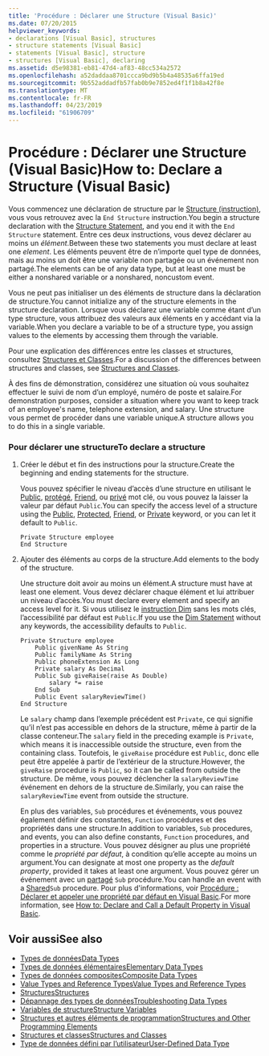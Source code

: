 ```yaml
---
title: 'Procédure : Déclarer une Structure (Visual Basic)'
ms.date: 07/20/2015
helpviewer_keywords:
- declarations [Visual Basic], structures
- structure statements [Visual Basic]
- statements [Visual Basic], structure
- structures [Visual Basic], declaring
ms.assetid: d5e98381-eb81-47d4-af83-48cc534a2572
ms.openlocfilehash: a52daddaa8701ccca9bd9b5b4a48535a6ffa19ed
ms.sourcegitcommit: 9b552addadfb57fab0b9e7852ed4f1f1b8a42f8e
ms.translationtype: MT
ms.contentlocale: fr-FR
ms.lasthandoff: 04/23/2019
ms.locfileid: "61906709"
---
```

# <a name="how-to-declare-a-structure-visual-basic"></a><span data-ttu-id="b713a-102">Procédure : Déclarer une Structure (Visual Basic)</span><span class="sxs-lookup"><span data-stu-id="b713a-102">How to: Declare a Structure (Visual Basic)</span></span>
<span data-ttu-id="b713a-103">Vous commencez une déclaration de structure par le [Structure (instruction)](../../../../visual-basic/language-reference/statements/structure-statement.md), vous vous retrouvez avec la `End Structure` instruction.</span><span class="sxs-lookup"><span data-stu-id="b713a-103">You begin a structure declaration with the [Structure Statement](../../../../visual-basic/language-reference/statements/structure-statement.md), and you end it with the `End Structure` statement.</span></span> <span data-ttu-id="b713a-104">Entre ces deux instructions, vous devez déclarer au moins un *élément*.</span><span class="sxs-lookup"><span data-stu-id="b713a-104">Between these two statements you must declare at least one *element*.</span></span> <span data-ttu-id="b713a-105">Les éléments peuvent être de n’importe quel type de données, mais au moins un doit être une variable non partagée ou un événement non partagé.</span><span class="sxs-lookup"><span data-stu-id="b713a-105">The elements can be of any data type, but at least one must be either a nonshared variable or a nonshared, noncustom event.</span></span>  
  
 <span data-ttu-id="b713a-106">Vous ne peut pas initialiser un des éléments de structure dans la déclaration de structure.</span><span class="sxs-lookup"><span data-stu-id="b713a-106">You cannot initialize any of the structure elements in the structure declaration.</span></span> <span data-ttu-id="b713a-107">Lorsque vous déclarez une variable comme étant d’un type structure, vous attribuez des valeurs aux éléments en y accédant via la variable.</span><span class="sxs-lookup"><span data-stu-id="b713a-107">When you declare a variable to be of a structure type, you assign values to the elements by accessing them through the variable.</span></span>  
  
 <span data-ttu-id="b713a-108">Pour une explication des différences entre les classes et structures, consultez [Structures et Classes](../../../../visual-basic/programming-guide/language-features/data-types/structures-and-classes.md).</span><span class="sxs-lookup"><span data-stu-id="b713a-108">For a discussion of the differences between structures and classes, see [Structures and Classes](../../../../visual-basic/programming-guide/language-features/data-types/structures-and-classes.md).</span></span>  
  
 <span data-ttu-id="b713a-109">À des fins de démonstration, considérez une situation où vous souhaitez effectuer le suivi de nom d’un employé, numéro de poste et salaire.</span><span class="sxs-lookup"><span data-stu-id="b713a-109">For demonstration purposes, consider a situation where you want to keep track of an employee's name, telephone extension, and salary.</span></span> <span data-ttu-id="b713a-110">Une structure vous permet de procéder dans une variable unique.</span><span class="sxs-lookup"><span data-stu-id="b713a-110">A structure allows you to do this in a single variable.</span></span>  
  
### <a name="to-declare-a-structure"></a><span data-ttu-id="b713a-111">Pour déclarer une structure</span><span class="sxs-lookup"><span data-stu-id="b713a-111">To declare a structure</span></span>  
  
1. <span data-ttu-id="b713a-112">Créer le début et fin des instructions pour la structure.</span><span class="sxs-lookup"><span data-stu-id="b713a-112">Create the beginning and ending statements for the structure.</span></span>  
  
     <span data-ttu-id="b713a-113">Vous pouvez spécifier le niveau d’accès d’une structure en utilisant le [Public](../../../../visual-basic/language-reference/modifiers/public.md), [protégé](../../../../visual-basic/language-reference/modifiers/protected.md), [Friend](../../../../visual-basic/language-reference/modifiers/friend.md), ou [privé](../../../../visual-basic/language-reference/modifiers/private.md) mot clé, ou vous pouvez la laisser la valeur par défaut `Public`.</span><span class="sxs-lookup"><span data-stu-id="b713a-113">You can specify the access level of a structure using the [Public](../../../../visual-basic/language-reference/modifiers/public.md), [Protected](../../../../visual-basic/language-reference/modifiers/protected.md), [Friend](../../../../visual-basic/language-reference/modifiers/friend.md), or [Private](../../../../visual-basic/language-reference/modifiers/private.md) keyword, or you can let it default to `Public`.</span></span>  
  
    ```  
    Private Structure employee  
    End Structure  
    ```  
  
2. <span data-ttu-id="b713a-114">Ajouter des éléments au corps de la structure.</span><span class="sxs-lookup"><span data-stu-id="b713a-114">Add elements to the body of the structure.</span></span>  
  
     <span data-ttu-id="b713a-115">Une structure doit avoir au moins un élément.</span><span class="sxs-lookup"><span data-stu-id="b713a-115">A structure must have at least one element.</span></span> <span data-ttu-id="b713a-116">Vous devez déclarer chaque élément et lui attribuer un niveau d’accès.</span><span class="sxs-lookup"><span data-stu-id="b713a-116">You must declare every element and specify an access level for it.</span></span> <span data-ttu-id="b713a-117">Si vous utilisez le [instruction Dim](../../../../visual-basic/language-reference/statements/dim-statement.md) sans les mots clés, l’accessibilité par défaut est `Public`.</span><span class="sxs-lookup"><span data-stu-id="b713a-117">If you use the [Dim Statement](../../../../visual-basic/language-reference/statements/dim-statement.md) without any keywords, the accessibility defaults to `Public`.</span></span>  
  
    ```  
    Private Structure employee  
        Public givenName As String  
        Public familyName As String  
        Public phoneExtension As Long  
        Private salary As Decimal  
        Public Sub giveRaise(raise As Double)  
            salary *= raise  
        End Sub  
        Public Event salaryReviewTime()  
    End Structure  
    ```  
  
     <span data-ttu-id="b713a-118">Le `salary` champ dans l’exemple précédent est `Private`, ce qui signifie qu’il n’est pas accessible en dehors de la structure, même à partir de la classe conteneur.</span><span class="sxs-lookup"><span data-stu-id="b713a-118">The `salary` field in the preceding example is `Private`, which means it is inaccessible outside the structure, even from the containing class.</span></span> <span data-ttu-id="b713a-119">Toutefois, le `giveRaise` procédure est `Public`, donc elle peut être appelée à partir de l’extérieur de la structure.</span><span class="sxs-lookup"><span data-stu-id="b713a-119">However, the `giveRaise` procedure is `Public`, so it can be called from outside the structure.</span></span> <span data-ttu-id="b713a-120">De même, vous pouvez déclencher la `salaryReviewTime` événement en dehors de la structure de.</span><span class="sxs-lookup"><span data-stu-id="b713a-120">Similarly, you can raise the `salaryReviewTime` event from outside the structure.</span></span>  
  
     <span data-ttu-id="b713a-121">En plus des variables, `Sub` procédures et événements, vous pouvez également définir des constantes, `Function` procédures et des propriétés dans une structure.</span><span class="sxs-lookup"><span data-stu-id="b713a-121">In addition to variables, `Sub` procedures, and events, you can also define constants, `Function` procedures, and properties in a structure.</span></span> <span data-ttu-id="b713a-122">Vous pouvez désigner au plus une propriété comme le *propriété par défaut*, à condition qu’elle accepte au moins un argument.</span><span class="sxs-lookup"><span data-stu-id="b713a-122">You can designate at most one property as the *default property*, provided it takes at least one argument.</span></span> <span data-ttu-id="b713a-123">Vous pouvez gérer un événement avec un [partagé](../../../../visual-basic/language-reference/modifiers/shared.md) `Sub` procédure.</span><span class="sxs-lookup"><span data-stu-id="b713a-123">You can handle an event with a [Shared](../../../../visual-basic/language-reference/modifiers/shared.md)`Sub` procedure.</span></span> <span data-ttu-id="b713a-124">Pour plus d'informations, voir [Procédure : Déclarer et appeler une propriété par défaut en Visual Basic](../../../../visual-basic/programming-guide/language-features/procedures/how-to-declare-and-call-a-default-property.md).</span><span class="sxs-lookup"><span data-stu-id="b713a-124">For more information, see [How to: Declare and Call a Default Property in Visual Basic](../../../../visual-basic/programming-guide/language-features/procedures/how-to-declare-and-call-a-default-property.md).</span></span>  
  
## <a name="see-also"></a><span data-ttu-id="b713a-125">Voir aussi</span><span class="sxs-lookup"><span data-stu-id="b713a-125">See also</span></span>

- [<span data-ttu-id="b713a-126">Types de données</span><span class="sxs-lookup"><span data-stu-id="b713a-126">Data Types</span></span>](../../../../visual-basic/programming-guide/language-features/data-types/index.md)
- [<span data-ttu-id="b713a-127">Types de données élémentaires</span><span class="sxs-lookup"><span data-stu-id="b713a-127">Elementary Data Types</span></span>](../../../../visual-basic/programming-guide/language-features/data-types/elementary-data-types.md)
- [<span data-ttu-id="b713a-128">Types de données composites</span><span class="sxs-lookup"><span data-stu-id="b713a-128">Composite Data Types</span></span>](../../../../visual-basic/programming-guide/language-features/data-types/composite-data-types.md)
- [<span data-ttu-id="b713a-129">Value Types and Reference Types</span><span class="sxs-lookup"><span data-stu-id="b713a-129">Value Types and Reference Types</span></span>](../../../../visual-basic/programming-guide/language-features/data-types/value-types-and-reference-types.md)
- [<span data-ttu-id="b713a-130">Structures</span><span class="sxs-lookup"><span data-stu-id="b713a-130">Structures</span></span>](../../../../visual-basic/programming-guide/language-features/data-types/structures.md)
- [<span data-ttu-id="b713a-131">Dépannage des types de données</span><span class="sxs-lookup"><span data-stu-id="b713a-131">Troubleshooting Data Types</span></span>](../../../../visual-basic/programming-guide/language-features/data-types/troubleshooting-data-types.md)
- [<span data-ttu-id="b713a-132">Variables de structure</span><span class="sxs-lookup"><span data-stu-id="b713a-132">Structure Variables</span></span>](../../../../visual-basic/programming-guide/language-features/data-types/structure-variables.md)
- [<span data-ttu-id="b713a-133">Structures et autres éléments de programmation</span><span class="sxs-lookup"><span data-stu-id="b713a-133">Structures and Other Programming Elements</span></span>](../../../../visual-basic/programming-guide/language-features/data-types/structures-and-other-programming-elements.md)
- [<span data-ttu-id="b713a-134">Structures et classes</span><span class="sxs-lookup"><span data-stu-id="b713a-134">Structures and Classes</span></span>](../../../../visual-basic/programming-guide/language-features/data-types/structures-and-classes.md)
- [<span data-ttu-id="b713a-135">Type de données défini par l’utilisateur</span><span class="sxs-lookup"><span data-stu-id="b713a-135">User-Defined Data Type</span></span>](../../../../visual-basic/language-reference/data-types/user-defined-data-type.md)
